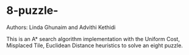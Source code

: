 # 8-puzzle-
Authors: Linda Ghunaim and Advithi Kethidi

This is an A* search algorithm implementation with the Uniform Cost, Misplaced Tile, Euclidean Distance heuristics to solve an eight puzzle.
